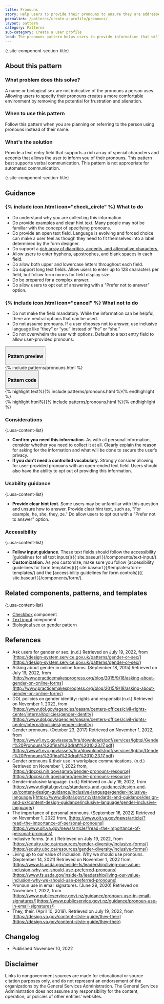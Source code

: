 ```yaml
---
title: Pronouns
story: Help users to provide their pronouns to ensure they are addressed in the manner they prefer
permalink: /patterns/create-a-profile/pronouns/
layout: pattern
category: Patterns
sub-category: Create a user profile
lead: The pronouns pattern helps users to provide information that will allow them to feel confident they will be addressed with the pronouns they use.
---
```


{:.site-component-section-title}
## About this pattern

### What problem does this solve?
A name or biological sex are not indicative of the pronouns a person uses. Allowing users to specify their pronouns creates a more comfortable environment by removing the potential for frustration and alienation.
 
### When to use this pattern 
Follow this pattern when you are planning on referring to the person using pronouns instead of their name.

### What's the solution
Provide a text entry field that supports a rich array of special characters and accents that allows the user to inform you of their pronouns. This pattern best supports verbal communication. This pattern is not appropriate for automated communication.

{:.site-component-section-title}
## Guidance

<div class="grid-row grid-gap-3">
  <div class="tablet:grid-col">
    <div class="do-dont">
      <div class="do-dont__do">
        <h3 class="do-dont__heading">
          {% include icon.html icon="check_circle" %}
          What to do
        </h3>
        <div class="do-dont__content">
          <ul>
            <li>Do understand why you are collecting this information.</li>
            <li>Do provide examples and clear hint text. Many people may not be familiar with the concept of specifying pronouns.</li>
            <li>Do provide an open text field. Language is evolving and forced choice can make a user feel as though they need to fit themselves into a label determined by the form designer.</li>
            <li>Do support a <a href="https://web.library.yale.edu/cataloging/music/diacrit">rich array of diacritics, accents, and alternative characters.</a></li>
            <li>Allow users to enter hyphens, apostrophes, and blank spaces in each field.</li>
            <li>Do allow both upper and lowercase letters throughout each field.</li>
            <li>Do support long text fields. Allow users to enter up to 128 characters per field, but follow form norms for field display size.</li>
            <li>Do be prepared for a complex answer.</li>
            <li>Do allow users to opt out of answering with a "Prefer not to answer" option.</li>
          </ul> 
        </div>
      </div>
    </div>
  </div>
  <div class="tablet:grid-col">
    <div class="do-dont">
      <div class="do-dont__dont">
        <h3 class="do-dont__heading">
          {% include icon.html icon="cancel" %}
          What not to do
        </h3>
        <div class="do-dont__content">
          <ul>
            <li>Do not make the field mandatory. While the information can be helpful, there are neutral options that can be used.</li>
            <li>Do not assume pronouns. If a user chooses not to answer, use inclusive language like “they” or “you” instead of “he” or “she.”</li>
            <li>Do not overwhelm the user with options. Default to a text entry field to allow user-provided pronouns.</li>
          </ul>
        </div>
      </div>
    </div>
  </div>
</div>

<div class="usa-accordion usa-accordion--bordered site-accordion-code site-component-preview margin-top-2">
  <button class="usa-accordion__button" aria-controls="accordion-preview" aria-expanded="true"><h3 id="pattern-preview">Pattern preview</h3></button>
  <div id="accordion-preview" class="usa-accordion__content">
    {% include patterns/pronouns.html %}
  </div>
</div>
<div class="usa-accordion usa-accordion--bordered site-accordion-code site-component-preview">
  <button class="usa-accordion__button" aria-controls="accordion-code" aria-expanded="false"><h3 id="pattern-code">Pattern code</h3></button>
  <div id="accordion-code" class="usa-accordion__content highlight-code">
    <div class="usa-sr-only">
      {% highlight text%}{% include patterns/pronouns.html %}{% endhighlight %}
    </div>
    {% highlight html%}{% include patterns/pronouns.html %}{% endhighlight %}
  </div>
</div>

### Considerations

{:.usa-content-list}
- <strong>Confirm you need this information.</strong> As with all personal information, consider whether you need to collect it at all. Clearly explain the reason for asking for the information and what will be done to secure the user’s privacy. 
- <strong>If you don't need a controlled vocabulary.</strong> Strongly consider allowing for user-provided pronouns with an open-ended text field. Users should also have the ability to opt out of providing this information.

### Usability guidance

{:.usa-content-list}
- <strong>Provide clear hint text.</strong> Some users may be unfamiliar with this question and unsure how to answer. Provide clear hint text, such as, "For example, he, she, they, ze." Do allow users to opt out with a "Prefer not to answer" option.

### Accessibility

{:.usa-content-list}
- <strong>Follow input guidance.</strong> These text fields should follow the accessibility [guidelines for all text inputs]({{ site.baseurl }}/components/text-input/). 
- <strong>Customization.</strong> As you customize, make sure you follow [accessibility guidelines for form templates]({{ site.baseurl }}/templates/form-templates/) and the [accessibility guidelines for form controls]({{ site.baseurl }}/components/form/).

## Related components, patterns, and templates

{:.usa-content-list}
- <a href="{{ site.baseurl }}/components/checkbox/">Checkbox</a> component
- <a href="{{ site.baseurl }}/components/text-input/">Text input</a> component
- <a href="{{ site.baseurl }}/patterns/create-a-profile/biological-sex-or-gender/">Biological sex or gender</a> pattern

## References
- Ask users for gender or sex. (n.d.) Retrieved on July 19, 2022, from [https://design-system.service.gov.uk/patterns/gender-or-sex/](https://design-system.service.gov.uk/patterns/gender-or-sex/)
- Asking about gender in online forms. (September 18, 2015) Retrieved on July 19, 2022, from [http://www.practicemakesprogress.org/blog/2015/9/18/asking-about-gender-on-online-forms](http://www.practicemakesprogress.org/blog/2015/9/18/asking-about-gender-on-online-forms)
- DOL policies on gender identity: rights and responsibi (n.d.) Retrieved on November 1, 2022, from [https://www.dol.gov/agencies/oasam/centers-offices/civil-rights-center/internal/policies/gender-identity](https://www.dol.gov/agencies/oasam/centers-offices/civil-rights-center/internal/policies/gender-identity)
- Gender pronouns. (October 23, 2017) Retrieved on November 1, 2022, from 
[https://www1.nyc.gov/assets/hra/downloads/pdf/services/lgbtqi/Gender%20Pronouns%20final%20draft%2010.23.17.pdf](https://www1.nyc.gov/assets/hra/downloads/pdf/services/lgbtqi/Gender%20Pronouns%20final%20draft%2010.23.17.pdf)
- Gender pronouns & their use in workplace communications. (n.d.) Retrieved on November 1, 2022 from, [https://dpcpsi.nih.gov/sgmro/gender-pronouns-resource](https://dpcpsi.nih.gov/sgmro/gender-pronouns-resource)
- Gender-inclusive language. (n.d.) Retrieved on July 19, 2022, from [https://www.digital.govt.nz/standards-and-guidance/design-and-ux/content-design-guidance/inclusive-language/gender-inclusive-language/](https://www.digital.govt.nz/standards-and-guidance/design-and-ux/content-design-guidance/inclusive-language/gender-inclusive-language/)
- The importance of personal pronouns. (September 16, 2022) Retrieved on November 1, 2022 from, [https://www.oit.va.gov/news/article/?read=the-importance-of-personal-pronouns](https://www.oit.va.gov/news/article/?read=the-importance-of-personal-pronouns) 
- Inclusive forms. (n.d.) Retrieved on July 19, 2022, from [https://equity.ubc.ca/resources/gender-diversity/inclusive-forms/](https://equity.ubc.ca/resources/gender-diversity/inclusive-forms/) 
- Living up to our value of inclusion: Why we should use pronouns. (September 14, 2021) Retrieved on November 1, 2022 from, [https://www.fs.usda.gov/inside-fs/leadership/living-our-value-inclusion-why-we-should-use-preferred-pronouns](https://www.fs.usda.gov/inside-fs/leadership/living-our-value-inclusion-why-we-should-use-preferred-pronouns)
- Pronoun use in email signatures. (June 29, 2020) Retrieved on November 1, 2022, from [https://www.publicservice.govt.nz/guidance/pronoun-use-in-email-signatures/](https://www.publicservice.govt.nz/guidance/pronoun-use-in-email-signatures/)
- They, their. (April 10, 2019). Retrieved on July 19, 2022, from [https://design.va.gov/content-style-guide/they-their](https://design.va.gov/content-style-guide/they-their) 

## Changelog
- Published November 10, 2022

## Disclaimer
Links to nongovernment sources are made for educational or source citation purposes only, and do not represent an endorsement of the organizations by the General Services Administration. The General Services Administration does not assume any responsibility for the content, operation, or policies of other entities' websites.